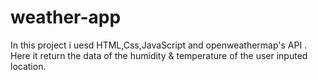 # weather-app
In this project i uesd HTML,Css,JavaScript and openweathermap's API . Here it return the data of the humidity &amp; temperature of the user inputed location.
